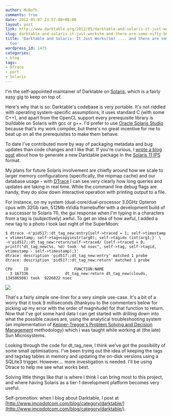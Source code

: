 ```yaml
---
author: McBofh
comments: true
date: 2012-05-07 23:57:08+00:00
layout: post
link: http://www.darktable.org/2012/05/darktable-and-solaris-it-just-workstm-and-there-are-some-nifty-benefits-too/
slug: darktable-and-solaris-it-just-workstm-and-there-are-some-nifty-benefits-too
title: 'Darktable and Solaris: It Just Works(tm) .... and there are some nifty benefits
  too'
wordpress_id: 1475
categories:
- blog
tags:
- DTrace
- port
- Solaris
---
```


I'm the self-appointed maintainer of Darktable on [Solaris](http://www.oracle.com/us/products/servers-storage/solaris/solaris11/overview/index.html), which is a fairly easy gig to keep on top of.

Here's why that is so: Darktable's codebase is very portable. It's not riddled with operating system-specific assumptions; it uses standard C (with some C++), and apart from the OpenCL support every prerequisite library is buildable on Solaris with gcc or g++. I'd prefer to use [Oracle Solaris Studio](http://www.oracle.com/us/products/servers-storage/solaris/studio/overview/index.html) because that's my work compiler, but there's no great incentive for me to beat up on all the prerequisites to make them behave.

To date I've contributed more by way of packaging metadata and bug updates than code changes and I like that. If you're curious, I [wrote a blog post](http://www.jmcpdotcom.com/blog/2012/03/14/how-to-build-a-package-archive-for-darktable/) about how to generate a new Darktable package in the [Solaris 11 IPS](http://hub.opensolaris.org/bin/view/Project+pkg/) format.

My plans for future Solaris involvement are chiefly around how we scale to larger memory configurations (specifically, the mipmap cache) and our database usage - with [DTrace](http://dtrace.org/blogs/about/#awards) I can see very clearly how long queries and updates are taking in real time. While the command line debug flags are handy, they do slow down interactive operation with printing output to a file.

For instance, on my system (dual-core/dual-processor 3.0GHz Opteron cpus with 32Gb ram, 512Mb nVidia framebuffer with a development build of a successor to Solaris 11), the gui response when I'm typing in a characters from a tag is (subjectively) awful. To get an idea of how awful, I added a new tag to a photo I took last night of the SuperMoon:


    
    
    $ dtrace -n'pid517::dt_tag_new:entry{self->traced = 1; self->timestamp = vtimestamp; self->tag=copyinstr(arg0); self->tagid= (int)arg1;}' \
    -n'pid517::dt_tag_new:return/self->traced/ {self->traced = 0; printf("dt_tag_new(%s, %d) took  %d nsec", self->tag, self->tagid, vtimestamp - self->timestamp);}' 
    dtrace: description 'pid517::dt_tag_new:entry' matched 1 probe
    dtrace: description 'pid517::dt_tag_new:return' matched 1 probe
    
    CPU     ID                    FUNCTION:NAME
      3 167336                dt_tag_new:return dt_tag_new(clouds, 134506508) took  9226022 nsec
    



[![](http://www.darktable.org/wp-content/uploads/2012/05/supermoon-ss-494x300.jpg)](http://www.darktable.org/2012/05/darktable-and-solaris-it-just-workstm-and-there-are-some-nifty-benefits-too/supermoon-ss/)

That's a fairly simple one-liner for a very simple use-case. It's a bit of a worry that it took 9 milliseconds (thankyou to the commenters below for picking up my error with the order of magnitude) for that function to return. Now that I've got some hard data I can get started with drilling down into what the possible causes are, using the analytical troubleshooting system (an implementation of [Kepner-Tregoe's Problem Solving and Decision Management](http://www.kepner-tregoe.com/TheKTWay/WorkingWithKT-TeachYou-PSDM.cfm) methodology) which I was taught while working at (the late) Sun Microsystems.

Looking through the code for dt_tag_new, I think we've got the possibility of some small optimisations. I've been trying out the idea of keeping the tags and tagxtag tables in memory and updating the on-disk versions using a SQLite3 trigger. However.... more investigation is needed. I'll be using Dtrace to help me see what works best.



Solving little things like that is where I think I can bring most to this project, and where having Solaris as a tier-1 development platform becomes very useful.


Self-promotion: when I blog about Darktable, I post at [http://www.jmcpdotcom.com/blog/category/darktable/](http://www.jmcpdotcom.com/blog/category/darktable/).
